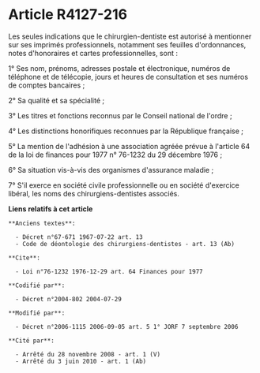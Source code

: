 # Article R4127-216

Les seules indications que le chirurgien-dentiste est autorisé à mentionner sur ses imprimés professionnels, notamment ses
feuilles d'ordonnances, notes d'honoraires et cartes professionnelles, sont :

1° Ses nom, prénoms, adresses postale et électronique, numéros de téléphone et de télécopie, jours et heures de consultation
et ses numéros de comptes bancaires ;

2° Sa qualité et sa spécialité ;

3° Les titres et fonctions reconnus par le Conseil national de l'ordre ;

4° Les distinctions honorifiques reconnues par la République française ;

5° La mention de l'adhésion à une association agréée prévue à l'article 64 de la loi de finances pour 1977 n° 76-1232 du 29
décembre 1976 ;

6° Sa situation vis-à-vis des organismes d'assurance maladie ;

7° S'il exerce en société civile professionnelle ou en société d'exercice libéral, les noms des chirurgiens-dentistes
associés.

**Liens relatifs à cet article**

	**Anciens textes**:

	  - Décret n°67-671 1967-07-22 art. 13
	  - Code de déontologie des chirurgiens-dentistes - art. 13 (Ab)

	**Cite**:

	  - Loi n°76-1232 1976-12-29 art. 64 Finances pour 1977

	**Codifié par**:

	  - Décret n°2004-802 2004-07-29

	**Modifié par**:

	  - Décret n°2006-1115 2006-09-05 art. 5 1° JORF 7 septembre 2006

	**Cité par**:

	  - Arrêté du 28 novembre 2008 - art. 1 (V)
	  - Arrêté du 3 juin 2010 - art. 1 (Ab)
